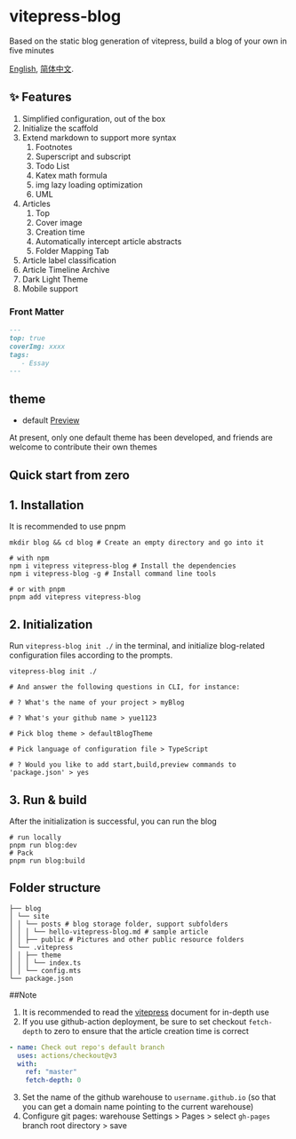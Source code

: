 # vitepress-blog

Based on the static blog generation of vitepress, build a blog of your own in five minutes

[English](./README.es.md), [简体中文](./README.md).

## ✨ Features

1. Simplified configuration, out of the box
2. Initialize the scaffold
3. Extend markdown to support more syntax
    1. Footnotes
    2. Superscript and subscript
    3. Todo List
    4. Katex math formula
    5. img lazy loading optimization
    6. UML
4. Articles
    1. Top
    2. Cover image
    3. Creation time
    4. Automatically intercept article abstracts
    5. Folder Mapping Tab
5. Article label classification
6. Article Timeline Archive
7. Dark Light Theme
8. Mobile support

### Front Matter

```markdown
---
top: true
coverImg: xxxx
tags:
   - Essay
---
```

## theme

- default [Preview](https://yue1123.github.io/vitepress-blog/defaultTheme/)

At present, only one default theme has been developed, and friends are welcome to contribute their own themes

## Quick start from zero

## 1. Installation

It is recommended to use pnpm

```shell
mkdir blog && cd blog # Create an empty directory and go into it

# with npm
npm i vitepress vitepress-blog # Install the dependencies
npm i vitepress-blog -g # Install command line tools

# or with pnpm
pnpm add vitepress vitepress-blog
```

## 2. Initialization

Run `vitepress-blog init ./` in the terminal, and initialize blog-related configuration files according to the prompts.

```shell
vitepress-blog init ./

# And answer the following questions in CLI, for instance:

# ? What's the name of your project > myBlog

# ? What's your github name > yue1123

# Pick blog theme > defaultBlogTheme

# Pick language of configuration file > TypeScript

# ? Would you like to add start,build,preview commands to 'package.json' > yes
```

## 3. Run & build

After the initialization is successful, you can run the blog

```shell
# run locally
pnpm run blog:dev
# Pack
pnpm run blog:build
```

## Folder structure

```shell
├── blog
│ └── site
│ │ └── posts # blog storage folder, support subfolders
│ │ │ └── hello-vitepress-blog.md # sample article
│ │ ├── public # Pictures and other public resource folders
│ └── .vitepress
│ │ ├── theme
│ │ │ └── index.ts
│ │ └── config.mts
└── package.json
```

##Note

1. It is recommended to read the [vitepress](https://vitepress.vuejs.org/) document for in-depth use
2. If you use github-action deployment, be sure to set checkout `fetch-depth` to zero to ensure that the article creation time is correct
```yml
- name: Check out repo's default branch
  uses: actions/checkout@v3
  with:
    ref: "master"
    fetch-depth: 0
```
3. Set the name of the github warehouse to `username.github.io` (so that you can get a domain name pointing to the current warehouse)
4. Configure git pages: warehouse Settings > Pages > select `gh-pages` branch root directory > save

